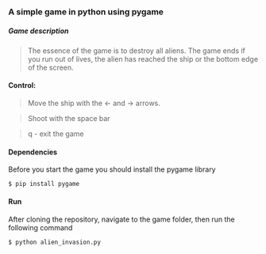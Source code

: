 
### A simple game in python using pygame

##### Game description

>The essence of the game is to destroy all aliens. The game ends if you run out of lives, the alien has reached the ship or the bottom edge of the screen.

#### Control:

>Move the ship with the ← and → arrows.

>Shoot with the space bar

>q - exit the game

#### Dependencies

Before you start the game you should install the pygame library

~~~
$ pip install pygame
~~~

#### Run

After cloning the repository, navigate to the game folder, then run the following command

~~~
$ python alien_invasion.py
~~~